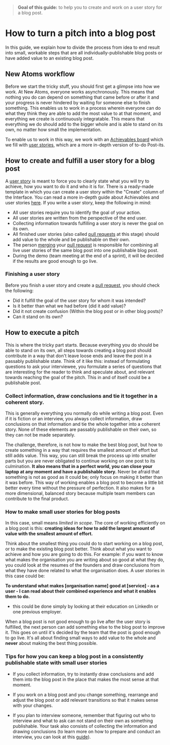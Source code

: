 >**Goal of this guide:** to help you to create and work on a user story for a blog post.

# How to turn a pitch into a blog post

In this guide, we explain how to divide the process from idea to end result into small, workable steps that are all individually-publishable blog posts or have added value to an existing blog post.

## New Atoms workflow

Before we start the tricky stuff, you should first get a glimpse into how we work. At New Atoms, everyone works asynchronously. This means that nothing you do can depend on something that came before or after it and your progress is never hindered by waiting for someone else to finish something. This enables us to work in a process wherein everyone can do what they think they are able to add the most value to at that moment, and everything we create is continuously integratable. This means that everything we do should add to the bigger whole and is able to stand on its own, no matter how small the implementation.

To enable us to work in this way, we work with an [Achievables board](../use-the-achievables-board/readme.md) which we fill with [user stories](../glossary/user-story.md), which are a more in-depth version of to-do Post-its.

## How to create and fulfill a user story for a blog post

A [user story](../glossary/user-story.md) is meant to force you to clearly state what you will try to achieve, how you want to do it and who it is for. There is a ready-made template in which you can create a user story within the "Create" column of the Interface. You can read a more in-depth guide about Achievables and user stories [here](../use-the-achievables-board/readme.md).
If you write a user story, keep the following in mind:

* All user stories require you to identify the goal of your action.
* All user stories are written from the perspective of the end user.
* Collecting information towards fulfilling a user story is never the goal on its own.
* All finished user stories (also called [pull requests](../github-guide#the-pull-request) at this stage) should add value to the whole and be publishable on their own.
* The person [merging](../github-guide#discuss-and-merge) your [pull request](../github-guide#the-pull-request) is responsible for combining all live user stories of the same blog post into one publishable blog post.
* During the demo (team meeting at the end of a sprint), it will be decided if the results are good enough to go live.

### Finishing a user story

Before you finish a user story and create a [pull request](../github-guide#the-pull-request), you should check the following:

* Did it fulfill the goal of the user story for whom it was intended?
* Is it better than what we had before (did it add value)?
* Did it not create confusion (Within the blog post or in other blog posts)?
* Can it stand on its own?

## How to execute a pitch

This is where the tricky part starts. Because everything you do should be able to stand on its own, all steps towards creating a blog post should contribute in a way that don't leave loose ends and leave the post in a passably publishable state. Think of it like this: instead of formulating questions to ask your interviewee, you formulate a series of questions that are interesting for the reader to think and speculate about, and relevant towards reaching the goal of the pitch. This in and of itself could be a publishable post.

### Collect information, draw conclusions and tie it together in a coherent story.

This is generally everything you normally do while writing a blog post. Even if it is fiction or an interview, you always collect information, draw conclusions on that information and tie the whole together into a coherent story. None of these elements are passably publishable on their own, so they can not be made separately.

The challenge, therefore, is not how to make the best blog post, but how to create something in a way that requires the smallest amount of effort but still adds value. This way, you can still break the process up into smaller parts but you are never obligated to continue working on one post to its culmination. **It also means that in a perfect world, you can close your laptop at any moment and have a publishable story.** Never be afraid that something is not as good as it could be; only focus on making it better than it was before. This way of working enables a blog post to become a little bit better every time without the pressure of perfection. It also makes for a more dimensional, balanced story because multiple team members can contribute to the final product.

### How to make small user stories for blog posts

In this case, small means *limited in scope*. The core of working efficiently on a blog post is this: **creating ideas for how to add the largest amount of value with the smallest amount of effort.**

Think about the smallest thing you could do to start working on a blog post, or to make the existing blog post better. Think about what you want to achieve and how you are going to do this. For example: if you want to know what makes the organisation you are writing about so good at what they do, you could look at the resumes of the founders and draw conclusions from what they have done related to what the organisation does. A user stories in this case could be:

**To understand what makes [organisation name] good at [service] - as a user - I can read about their combined experience and what it enables them to do.**

* this could be done simply by looking at their education on LinkedIn or one previous employer.

When a blog post is not good enough to go live after the user story is fulfilled, the next person can add something else to the blog post to improve it. This goes on until it's decided by the team that the post is good enough to go live. It's all about finding small ways to add value to the whole and **never** about making the best thing possible.

### Tips for how you can keep a blog post in a consistently publishable state with small user stories

* If you collect information, try to instantly draw conclusions and add them into the blog post in the place that makes the most sense at that moment.

* If you work on a blog post and you change something, rearrange and adjust the blog post or add relevant transitions so that it makes sense with your changes.

* If you plan to interview someone, remember that figuring out who to interview and what to ask can not stand on their own as something publishable. Your task also consists of collecting the  information and drawing conclusions (to learn more on how to prepare and conduct an interview, you can look at this [guide](../interview-guide/readme.md)).
